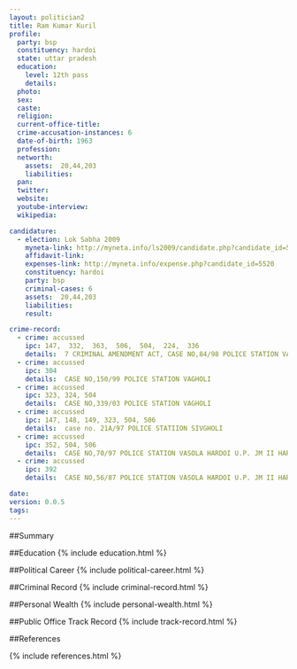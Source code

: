 ```yaml
---
layout: politician2
title: Ram Kumar Kuril
profile: 
  party: bsp
  constituency: hardoi
  state: uttar pradesh
  education: 
    level: 12th pass
    details: 
  photo: 
  sex: 
  caste: 
  religion: 
  current-office-title: 
  crime-accusation-instances: 6
  date-of-birth: 1963
  profession: 
  networth: 
    assets:  20,44,203
    liabilities: 
  pan: 
  twitter: 
  website: 
  youtube-interview: 
  wikipedia: 

candidature: 
  - election: Lok Sabha 2009
    myneta-link: http://myneta.info/ls2009/candidate.php?candidate_id=5520
    affidavit-link: 
    expenses-link: http://myneta.info/expense.php?candidate_id=5520
    constituency: hardoi 
    party: bsp
    criminal-cases: 6
    assets:  20,44,203
    liabilities: 
    result:  

crime-record: 
  - crime: accussed
    ipc: 147,  332,  363,  506,  504,  224,  336
    details:  7 CRIMINAL AMENDMENT ACT, CASE NO,84/98 POLICE STATION VASOLA HARDOI U.P. JM II HARDOI  
  - crime: accussed
    ipc: 304
    details:  CASE NO,150/99 POLICE STATION VAGHOLI  
  - crime: accussed
    ipc: 323, 324, 504
    details:  CASE NO,339/03 POLICE STATION VAGHOLI  
  - crime: accussed
    ipc: 147, 148, 149, 323, 504, 506
    details:  case no. 21A/97 POLICE STATIION SIVGHOLI  
  - crime: accussed
    ipc: 352, 504, 506
    details:  CASE NO,70/97 POLICE STATION VASOLA HARDOI U.P. JM II HARDOI  
  - crime: accussed
    ipc: 392
    details:  CASE NO,56/87 POLICE STATION VASOLA HARDOI U.P. JM II HARDOI  

date: 
version: 0.0.5
tags: 
---
```

##Summary


##Education
{% include education.html %}


##Political Career
{% include political-career.html %}


##Criminal Record
{% include criminal-record.html %}


##Personal Wealth
{% include personal-wealth.html %}


##Public Office Track Record
{% include track-record.html %}


##References


{% include references.html %}